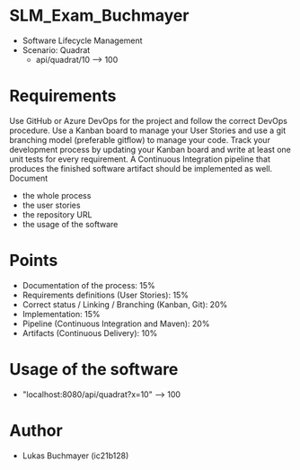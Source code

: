 # SLM_Exam_Buchmayer
- Software Lifecycle Management
- Scenario: Quadrat
  - api/quadrat/10 --> 100
  
# Requirements
Use GitHub or Azure DevOps for the project and follow the correct DevOps procedure. Use a Kanban board to manage your User Stories and use a git branching model (preferable gitflow) to manage your code. Track your development process by updating your Kanban board and write at least one unit tests for every requirement. A Continuous Integration pipeline that produces the finished software artifact should be implemented as well.
Document
- the whole process
- the user stories
- the repository URL
- the usage of the software

# Points
- Documentation of the process: 15%
- Requirements definitions (User Stories): 15%
- Correct status / Linking / Branching (Kanban, Git): 20%
- Implementation: 15%
- Pipeline (Continuous Integration and Maven): 20%
- Artifacts (Continuous Delivery): 10%

# Usage of the software
- "localhost:8080/api/quadrat?x=10" --> 100

# Author
- Lukas Buchmayer (ic21b128)
